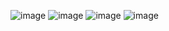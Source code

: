 ![image](https://github.com/Adibashaikhani/Portfolio/assets/95899223/fbefb9fc-0144-4811-8068-3ca507846e77)
![image](https://github.com/Adibashaikhani/Portfolio/assets/95899223/0065a73e-43cc-4823-8ac7-df57d8b6c204)
![image](https://github.com/Adibashaikhani/Portfolio/assets/95899223/f863ad83-ad55-4a7f-adc3-ccc5a9e0b657)
![image](https://github.com/Adibashaikhani/Portfolio/assets/95899223/eec54848-80e8-47a8-9dc8-05c232f90f62)

